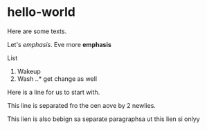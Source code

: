# hello-world

Here are some texts.

Let's *emphasis*.
Eve more **emphasis**

List
1. Wakeup
2. Wash
..* get change as well


Here is a line for us to start with.

This line is separated fro the oen aove by 2 newlies.

This lien is also bebign sa separate paragraphsa ut
this lien si onlyy
